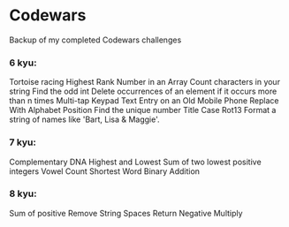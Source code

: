 # Codewars
Backup of my completed Codewars challenges

### 6 kyu:
Tortoise racing
Highest Rank Number in an Array
Count characters in your string
Find the odd int
Delete occurrences of an element if it occurs more than n times
Multi-tap Keypad Text Entry on an Old Mobile Phone
Replace With Alphabet Position
Find the unique number
Title Case
Rot13
Format a string of names like 'Bart, Lisa & Maggie'.

### 7 kyu:
Complementary DNA
Highest and Lowest
Sum of two lowest positive integers
Vowel Count
Shortest Word
Binary Addition

### 8 kyu:
Sum of positive
Remove String Spaces
Return Negative
Multiply

